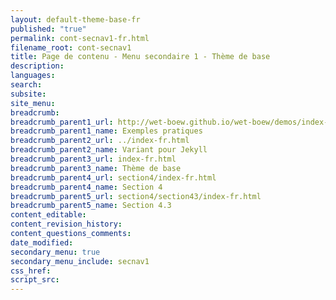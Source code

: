 ```yaml
---
layout: default-theme-base-fr
published: "true"
permalink: cont-secnav1-fr.html
filename_root: cont-secnav1
title: Page de contenu - Menu secondaire 1 - Thème de base
description:
languages:
search:
subsite:
site_menu:
breadcrumb:
breadcrumb_parent1_url: http://wet-boew.github.io/wet-boew/demos/index-fra.html
breadcrumb_parent1_name: Exemples pratiques
breadcrumb_parent2_url: ../index-fr.html
breadcrumb_parent2_name: Variant pour Jekyll
breadcrumb_parent3_url: index-fr.html
breadcrumb_parent3_name: Thème de base
breadcrumb_parent4_url: section4/index-fr.html
breadcrumb_parent4_name: Section 4
breadcrumb_parent5_url: section4/section43/index-fr.html
breadcrumb_parent5_name: Section 4.3
content_editable:
content_revision_history:
content_questions_comments:
date_modified:
secondary_menu: true
secondary_menu_include: secnav1
css_href:
script_src:
---
```


